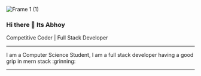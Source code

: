 ![Frame 1 (1)](https://user-images.githubusercontent.com/70913309/172494000-1b2aff2d-02d1-4804-9627-cd4bb10aeedc.png)
### Hi there 👋 Its Abhoy
Competitive Coder | Full Stack Developer
<hr />
I am a Computer Science Student, I am a full stack developer having a good grip in mern stack
:grinning: <hr />










<!--
**abhoygorai/abhoygorai** is a ✨ _special_ ✨ repository because its `README.md` (this file) appears on your GitHub profile.

Here are some ideas to get you started:

- 🔭 I’m currently working on ...
- 🌱 I’m currently learning ...
- 👯 I’m looking to collaborate on ...
- 🤔 I’m looking for help with ...
- 💬 Ask me about ...
- 📫 How to reach me: ...
- 😄 Pronouns: ...
- ⚡ Fun fact: ...
-->

